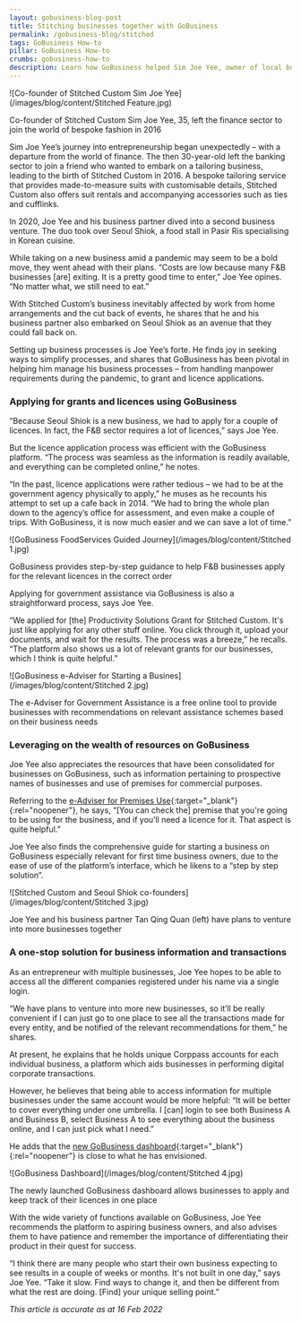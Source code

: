 ```yaml
---
layout: gobusiness-blog-post
title: Stitching businesses together with GoBusiness
permalink: /gobusiness-blog/stitched
tags: GoBusiness How-to
pillar: GoBusiness How-to
crumbs: gobusiness-how-to
description: Learn how GoBusiness helped Sim Joe Yee, owner of local businesses Stitched Custom and Seoul Shiok, weave a story of success.  
---
```


![Co-founder of Stitched Custom Sim Joe Yee](/images/blog/content/Stitched Feature.jpg)
<figcaption> Co-founder of Stitched Custom Sim Joe Yee, 35, left the finance sector to join the world of bespoke fashion in 2016 </figcaption>

Sim Joe Yee’s journey into entrepreneurship began unexpectedly – with a departure from the world of finance. The then 30-year-old left the banking sector to join a friend who wanted to embark on a tailoring business, leading to the birth of Stitched Custom in 2016. A bespoke tailoring service that provides  made-to-measure suits with customisable details, Stitched Custom also offers suit rentals and accompanying accessories such as ties and cufflinks. 

In 2020, Joe Yee and his business partner dived into a second business venture. The duo took over Seoul Shiok, a food stall in Pasir Ris specialising in Korean cuisine. 

While taking on a new business amid a pandemic may seem to be a bold move, they went ahead with their plans. “Costs are low because many F&B businesses [are] exiting. It is a pretty good time to enter,” Joe Yee opines. “No matter what, we still need to eat.” 

With Stitched Custom’s business inevitably affected by work from home arrangements and the cut back of events, he shares that he and his business partner also embarked on Seoul Shiok as an avenue that they could fall back on.  

Setting up business processes is Joe Yee’s forte. He finds joy in seeking ways to simplify processes, and shares that GoBusiness has been pivotal in helping him manage his business processes – from handling manpower requirements during the pandemic, to grant and licence applications. 

### Applying for grants and licences using GoBusiness 

“Because Seoul Shiok is a new business, we had to apply for a couple of licences. In fact, the F&B sector requires a lot of licences,” says Joe Yee. 

But the licence application process was efficient with the GoBusiness platform. “The process was seamless as the information is readily available, and everything can be completed online,” he notes. 

“In the past, licence applications were rather tedious – we had to be at the government agency physically to apply,” he muses as he recounts his attempt to set up a cafe back in 2014. “We had to bring the whole plan down to the agency’s office for assessment, and even make a couple of trips. With GoBusiness, it is now much easier and we can save a lot of time.”

![GoBusiness FoodServices Guided Journey](/images/blog/content/Stitched 1.jpg)
<figcaption> GoBusiness provides step-by-step guidance to help F&B businesses apply for the relevant licences in the correct order </figcaption>

Applying for government assistance via GoBusiness is also a straightforward process, says Joe Yee. 

“We applied for [the] Productivity Solutions Grant for Stitched Custom. It's just like applying for any other stuff online. You click through it, upload your documents, and wait for the results. The process was a breeze,” he recalls. “The platform also shows us a lot of relevant grants for our businesses, which I think is quite helpful.”  

![GoBusiness e-Adviser for Starting a Busines](/images/blog/content/Stitched 2.jpg)
<figcaption> The e-Adviser for Government Assistance is a free online tool to provide businesses with recommendations on relevant assistance schemes based on their business needs</figcaption>

### Leveraging on the wealth of resources on GoBusiness

Joe Yee also appreciates the resources that have been consolidated for businesses on GoBusiness, such as information pertaining to prospective names of businesses and use of premises for commercial purposes. 

Referring to the [e-Adviser for Premises Use](https://eadviser.gobusiness.gov.sg/premisesusecheck?src=gobiz_blog){:target="_blank"}{:rel="noopener"}, he says, “[You can check the] premise that you're going to be using for the business, and if you’ll need a licence for it. That aspect is quite helpful.” 

Joe Yee also finds the comprehensive guide for starting a business on GoBusiness especially relevant for first time business owners, due to the ease of use of the platform’s interface, which he likens to a “step by step solution”. 

![Stitched Custom and Seoul Shiok co-founders](/images/blog/content/Stitched 3.jpg)
<figcaption> Joe Yee and his business partner Tan Qing Quan (left) have plans to venture into more businesses together</figcaption>

### A one-stop solution for business information and transactions 

As an entrepreneur with multiple businesses, Joe Yee hopes to be able to access all the different companies registered under his name via a single login.

“We have plans to venture into more new businesses, so it’ll be really convenient if I can just go to one place to see all the transactions made for every entity, and be notified of the relevant recommendations for them,” he shares.   

At present, he explains that he holds unique Corppass accounts for each individual business, a platform which aids businesses in performing digital corporate transactions. 

However, he believes that being able to access information for multiple businesses under the same account would be more helpful: “It will be better to cover everything under one umbrella. I [can] login to see both Business A and Business B, select Business A to see everything about the business online, and I can just pick what I need.” 

He adds that the [new GoBusiness dashboard](https://dashboard.gobusiness.gov.sg/login?src=gobiz_blog){:target="_blank"}{:rel="noopener"} is close to what he has envisioned. 

![GoBusiness Dashboard](/images/blog/content/Stitched 4.jpg)
<figcaption> The newly launched GoBusiness dashboard allows businesses to apply and keep track of their licences in one place</figcaption>

With the wide variety of functions available on GoBusiness, Joe Yee recommends the platform to aspiring business owners, and also advises them to have patience and remember the importance of differentiating their product in their quest for success. 


“I think there are many people who start their own business expecting to see results in a couple of weeks or months. It's not built in one day,” says Joe Yee. “Take it slow. Find ways to change it, and then be different from what the rest are doing. [Find] your unique selling point.” 

<em> This article is accurate as at 16 Feb 2022</em>

